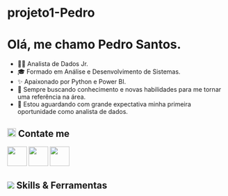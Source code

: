 # projeto1-Pedro
<h1>Olá, me chamo Pedro Santos.</h1>

- 👨‍💻 Analista de Dados Jr.
- 🎓 Formado em Análise e Desenvolvimento de Sistemas.
- ✨ Apaixonado por Python e Power BI.
- 🧠 Sempre buscando conhecimento e novas habilidades para me tornar uma referência na área.
- 🌟  Estou aguardando com grande expectativa minha primeira oportunidade como analista de dados.

## <img height="20px" width="20px" src="./imgs/contateme.png"/>  Contate me
<a href="https://mail.google.com/mail/?view=cm&fs=1&to=pedro.hen07.santos@gmail.com" ><img width="45px" src="./imgs/gmail.png"/></a>
<a href="[https://www.linkedin.com/in/pedro-henrique-420734200/]" ><img width="45px" src="./imgs/linkedin.png"/></a>
<a href="https://wa.me/qr/ZHT7TN74EDEGM1" ><img width="45px" src="./imgs/wpp.png"/></a>

## <img src="./imgs/code.png"/> Skills & Ferramentas
